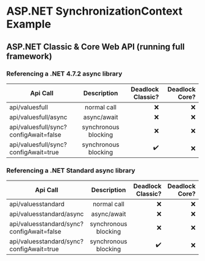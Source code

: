 # ASP.NET SynchronizationContext Example

## ASP.NET Classic & Core Web API (running full framework)

### Referencing a .NET 4.7.2 async library

| Api Call                              | Description           | Deadlock Classic?  | Deadlock Core?  |
| ------------------------------------- |:---------------------:| ------------------:| ---------------:|
| api/valuesfull                        | normal call           |                ❌ |              ❌ |
| api/valuesfull/async                  | async/await           |                ❌ |              ❌ |
| api/valuesfull/sync?configAwait=false | synchronous blocking  |                ❌ |              ❌ |
| api/valuesfull/sync?configAwait=true  | synchronous blocking  |                ✔️ |              ❌ |

### Referencing a .NET Standard async library

| Api Call                                  | Description           | Deadlock Classic?  | Deadlock Core?  |
| ----------------------------------------- |:---------------------:| ------------------:| ---------------:|
| api/valuesstandard                        | normal call           |                ❌ |              ❌ |
| api/valuesstandard/async                  | async/await           |                ❌ |              ❌ |
| api/valuesstandard/sync?configAwait=false | synchronous blocking  |                ❌ |              ❌ |
| api/valuesstandard/sync?configAwait=true  | synchronous blocking  |                ✔️ |              ❌ |
